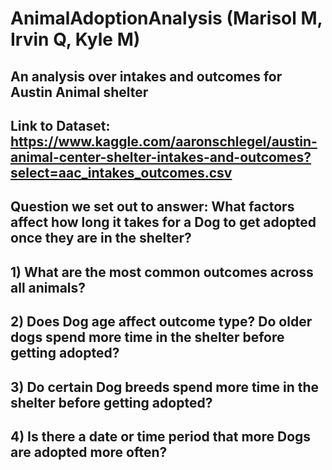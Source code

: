 # AnimalAdoptionAnalysis (Marisol M, Irvin Q, Kyle M)
## An analysis over intakes and outcomes for Austin Animal shelter
## Link to Dataset: https://www.kaggle.com/aaronschlegel/austin-animal-center-shelter-intakes-and-outcomes?select=aac_intakes_outcomes.csv
## Question we set out to answer: What factors affect how long it takes for a Dog to get adopted once they are in the shelter?
## 1) What are the most common outcomes across all animals?
## 2) Does Dog age affect outcome type? Do older dogs spend more time in the shelter before getting adopted?
## 3) Do certain Dog breeds spend more time in the shelter before getting adopted?
## 4) Is there a date or time period that more Dogs are adopted more often?
